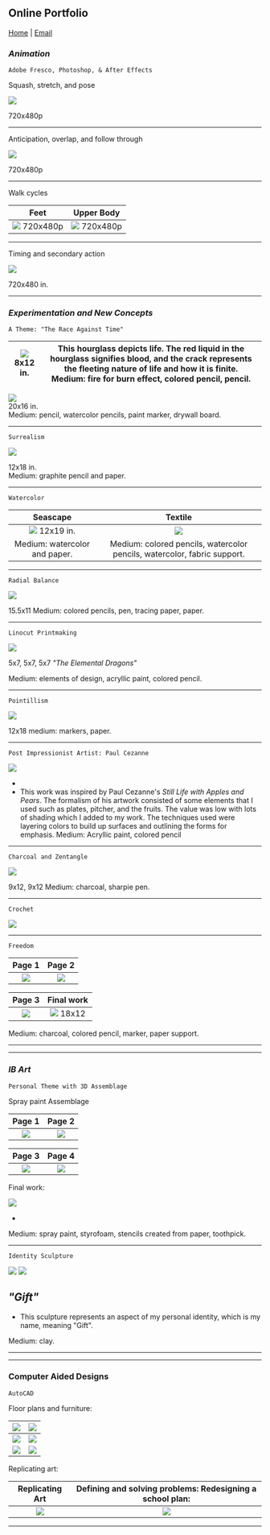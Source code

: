 ## Online Portfolio

[Home](https://hibah-ali.github.io/)    |   [Email](mailto:hibahalei@gmail.com) 

### _Animation_

```
Adobe Fresco, Photoshop, & After Effects
```
Squash, stretch, and pose

![](2_HALI_SquashStretchPose_Sept_17_21.gif)

720x480p 

<hr>

Anticipation, overlap, and follow through

![](3_HALI_anticipation_followthrough_overlap.gif)

720x480p

<hr>

Walk cycles

Feet                       |  Upper Body               |
:-------------------------:|:-------------------------:
![](6_HALI.gif) 720x480p  |  ![](7_Slowin_slowout.gif) 720x480p|

<hr>

Timing and secondary action

![](8_chara.gif)

720x480 in.

<hr>


### _Experimentation and New Concepts_

```
A Theme: "The Race Against Time"
```
![](IMG_2084.jpg) <br /> 8x12 in. |  This hourglass depicts life. The red liquid in the hourglass signifies blood, and the crack represents the fleeting nature of life and how it is finite. <br />  Medium: fire for burn effect, colored pencil, pencil.|
:-------------------------:|:-----------------------------------------------------------------------------------:

![](IMG_2067.jpg) <br /> 20x16 in. <br />  Medium: pencil, watercolor pencils, paint marker, drywall board. 

<hr>

```
Surrealism
```

![](IMG_2146.jpg)

12x18 in. <br /> Medium: graphite pencil and paper.

<hr>

```
Watercolor 
```

Seascape                   |  Textile               |
:-------------------------:|:-------------------------:
![](IMG_2123.jpg) 12x19 in.|  ![](IMG_1972.jpg)       |
Medium: watercolor and paper.| Medium: colored pencils, watercolor pencils, watercolor, fabric support.|

<hr>

```
Radial Balance
```

![](IMG_2126.jpg)

15.5x11
Medium: colored pencils, pen, tracing paper, paper.
<hr>

```
Linocut Printmaking
```

![](IMG_2071.jpg)

5x7, 5x7, 5x7
_"The Elemental Dragons"_

Medium: elements of design, acryllic paint, colored pencil.

<hr>

```
Pointillism
```

![](IMG_2069.jpg)

12x18
medium: markers, paper.
<hr>

```
Post Impressionist Artist: Paul Cezanne
```

![](IMG_2070.jpg)

-
- This work was inspired by Paul Cezanne's _Still Life with Apples and Pears_. The formalism of his artwork consisted of some elements that I used such as plates, pitcher, and the fruits. The value was low with lots of shading which I added to my work. The techniques used were layering colors to build up surfaces and outlining the forms for emphasis.
Medium: Acryllic paint, colored pencil

<hr>

```
Charcoal and Zentangle
```

![](IMG_2124.jpg)

9x12, 9x12
Medium: charcoal, sharpie pen.
<hr>

```
Crochet
```

![](crochet.jpg)

<hr>


```
Freedom
```

Page 1                     |  Page 2                  | 
:-------------------------:|:-------------------------:
![](IMG_2182.jpg)          |  ![](IMG_2184.jpg)       |  

|Page 3                    |  Final work 
:-------------------------:|:-------------------------:
|![](IMG_2185.jpg)         | ![](IMG_2190.jpg) 18x12


Medium: charcoal, colored pencil, marker, paper support.

<hr>
<hr>

### _IB Art_
```
Personal Theme with 3D Assemblage
```
Spray paint Assemblage


Page 1                     |  Page 2                  |
:-------------------------:|:-------------------------:
![](IMG_2178.jpg)          |  ![](IMG_2179.jpg)       |


|Page 3                    |  Page 4
:-------------------------:|:-------------------------:
|![](IMG_2180.jpg)         | ![](IMG_2187.jpg) 


Final work:

![](IMG_2110.jpg)

-
Medium: spray paint, styrofoam, stencils created from paper, toothpick.

<hr>

```
Identity Sculpture
``` 

![](IMG_2181.jpg)
![](IMG_2189.jpg)


_"Gift"_
-

- This sculpture represents an aspect of my personal identity, which is my name, meaning "Gift".

Medium: clay. 

<hr>
<hr>

### Computer Aided Designs

```
AutoCAD
```


Floor plans and furniture:


|![](CH3-PROJ2_HALIModel.jpg)|![](CH3_EXC1.jpg)      |
|:-------------------------:|:-------------------------:|
|![](Project9-1-2_HALI.jpg) | ![](Dresser_Elevation_Midterm_Model.jpg)|
|![](Quiz4_EXC13-8_HALI-Model.jpg)|![](Assign5_rug.jpg)|

Replicating art:

Replicating Art|Defining and solving problems: Redesigning a school plan:|
:-------------------------:|:-------------------------:
![](assignment7_HALI.jpg)| ![](Final_Project_HALI.jpg)|


<hr>
